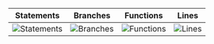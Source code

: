 | Statements                  | Branches                | Functions                 | Lines             |
| --------------------------- | ----------------------- | ------------------------- | ----------------- |
| ![Statements](https://img.shields.io/badge/statements-87.17%25-yellow.svg?style=flat) | ![Branches](https://img.shields.io/badge/branches-79.06%25-red.svg?style=flat) | ![Functions](https://img.shields.io/badge/functions-81.25%25-yellow.svg?style=flat) | ![Lines](https://img.shields.io/badge/lines-86.48%25-yellow.svg?style=flat) |